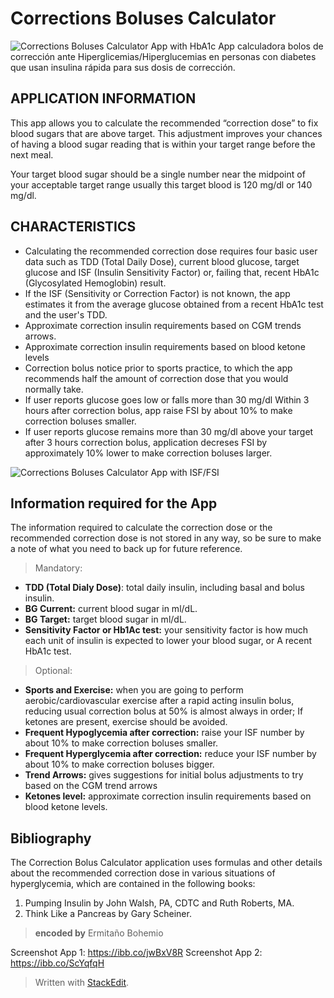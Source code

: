 ﻿# Corrections Boluses Calculator
![Corrections Boluses Calculator App with HbA1c](https://i.ibb.co/NNQk1FS/Captura-1-Corrections-App.png)
App calculadora bolos de corrección ante Hiperglicemias/Hiperglucemias en personas con diabetes que usan insulina rápida para sus dosis de corrección.
## APPLICATION INFORMATION
This app allows you to calculate the recommended “correction dose” to fix blood sugars that are above target. This adjustment improves your chances of having a blood sugar reading that is within your target range before the next meal.

Your target blood sugar should be a single number near the midpoint of your acceptable target range usually this target blood is 120 mg/dl or 140 mg/dl.

## CHARACTERISTICS

 - Calculating the recommended correction dose requires four basic user data such as TDD (Total Daily Dose), current blood glucose, target glucose and ISF (Insulin Sensitivity Factor) or, failing that, recent HbA1c (Glycosylated Hemoglobin) result. 
 - If the ISF (Sensitivity or Correction Factor) is not known, the app estimates it from the average glucose obtained from a recent HbA1c test and the user's TDD.  
 - Approximate correction insulin requirements based on CGM trends arrows. 
 -  Approximate correction insulin requirements based on blood ketone levels  
 - Correction bolus notice prior to sports practice, to which the app recommends half the amount of correction dose that you would normally take.  
 - If user reports glucose goes low or falls more than 30 mg/dl  Within 3 hours after correction bolus, app raise FSI by about 10% to make correction boluses smaller.  
 - If user reports glucose remains more than 30 mg/dl above your target after 3 hours correction bolus, application decreses FSI by approximately 10% lower to make correction boluses larger.
 
![Corrections Boluses Calculator App with ISF/FSI](https://i.ibb.co/RNrLjLt/Captura-2-Corrections-App.png)
## Information required for the App
The information required to calculate the correction dose or the recommended correction dose is not stored in any way, so be sure to make a note of what you need to back up for future reference.
> Mandatory:
- **TDD (Total Dialy Dose)**: total daily insulin, including basal and bolus insulin.
- **BG Current:** current blood sugar in ml/dL.
- **BG Target:**  target blood sugar in ml/dL.
- **Sensitivity Factor or Hb1Ac test:** your sensitivity factor is how much each unit of insulin is expected to lower your blood sugar, or A recent HbA1c test.

> Optional:
- **Sports and Exercise:** when you are going to perform aerobic/cardiovascular exercise after a rapid acting insulin bolus, reducing usual correction bolus at 50% is almost always in order; If ketones are present, exercise should be avoided.
- **Frequent Hypoglycemia after correction:** raise your ISF number by about 10% to make correction boluses smaller.
- **Frequent Hyperglycemia after correction:** reduce your ISF number by about 10% to make correction boluses bigger.
- **Trend Arrows:** gives suggestions for initial bolus adjustments to try based on the CGM trend arrows
- **Ketones level:** approximate correction insulin requirements based on blood ketone levels. 

## Bibliography

The Correction Bolus Calculator application uses formulas and other details about the recommended correction dose in various situations of hyperglycemia, which are contained in the following books:

 1. Pumping Insulin by John Walsh, PA, CDTC and Ruth Roberts, MA.
 2. Think Like a Pancreas by Gary Scheiner.

> **encoded by**   Ermitaño Bohemio

Screenshot App 1:  https://ibb.co/jwBxV8R
Screenshot App 2: https://ibb.co/ScYqfqH

> Written with [StackEdit](https://stackedit.io/).
